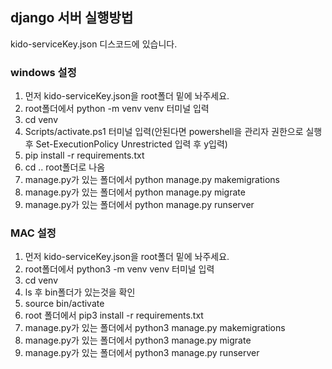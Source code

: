 ## django 서버 실행방법
 kido-serviceKey.json 디스코드에 있습니다.
 
### windows 설정
1. 먼저 kido-serviceKey.json을 root폴더 밑에 놔주세요.
2. root폴더에서 python -m venv venv 터미널 입력
3. cd venv
4. Scripts/activate.ps1 터미널 입력(안된다면 powershell을 관리자 권한으로 실행후 Set-ExecutionPolicy Unrestricted 입력 후 y입력)
5. pip install -r requirements.txt
6. cd .. root폴더로 나옴
7. manage.py가 있는 폴더에서 python manage.py makemigrations
8. manage.py가 있는 폴더에서 python manage.py migrate
9. manage.py가 있는 폴더에서 python manage.py runserver
    
### MAC 설정
1. 먼저 kido-serviceKey.json을 root폴더 밑에 놔주세요.
2. root폴더에서 python3 -m venv venv 터미널 입력
3. cd venv
4. ls 후 bin폴더가 있는것을 확인
5. source bin/activate
6. root 폴더에서 pip3 install -r requirements.txt
7. manage.py가 있는 폴더에서 python3 manage.py makemigrations
8. manage.py가 있는 폴더에서 python3 manage.py migrate
9. manage.py가 있는 폴더에서 python3 manage.py runserver





